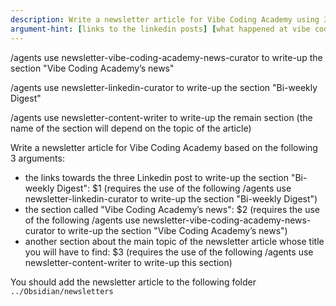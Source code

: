 ```yaml
---
description: Write a newsletter article for Vibe Coding Academy using 3 newsletter agents that will help with the 3 main sections of the newsletter content
argument-hint: [links to the linkedin posts] [what happened at vibe coding academy during the last 2 weeks] [newsletter topic]
---
```


/agents use newsletter-vibe-coding-academy-news-curator to write-up the section "Vibe Coding Academy’s news"

/agents use newsletter-linkedin-curator to write-up the section "Bi-weekly Digest"

/agents use newsletter-content-writer to write-up the remain section (the name of the section will depend on the topic of the article)

Write a newsletter article for Vibe Coding Academy based on the following 3 arguments:
- the links towards the three Linkedin post to write-up the section "Bi-weekly Digest": $1 (requires the use of the following /agents use newsletter-linkedin-curator to write-up the section "Bi-weekly Digest")
- the section called "Vibe Coding Academy’s news": $2 (requires the use of the following /agents use newsletter-vibe-coding-academy-news-curator to write-up the section "Vibe Coding Academy’s news")
- another section about the main topic of the newsletter article whose title you will have to find: $3 (requires the use of the following /agents use newsletter-content-writer to write-up this section)

You should add the newsletter article to the following folder `../Obsidian/newsletters`